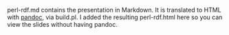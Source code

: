 perl-rdf.md contains the presentation in Markdown. It is translated to
HTML with [pandoc](http://johnmacfarlane.net/pandoc/), via build.pl. I
added the resulting perl-rdf.html here so you can view the slides
without having pandoc.
